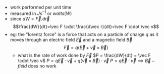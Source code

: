 - work performed per unit time
- measured in $Js^{-1}$ or $watts(W)$
- since $dW=\vec F .d\vec r$ $$\frac{dW}{dt}=\vec F \cdot  \frac{d\vec r}{dt}=\vec F \cdot \vec v$$
- eg: the "lorentz force" is a force that acts on a particle of charge $q$ as it moves through an electric field $\vec E$ and a magnetic field $\vec B$ $$\vec F = q(\vec E+ \vec v \times \vec B)$$
	- what is the rate of work done by $\vec F$
		$P = \frac{dW}{dt} = \vec F \cdot \vec v$
		$P = q \vec E \cdot \vec v +q (\vec v \times \vec B)\cdot \vec v$
		$P=q \vec E \cdot \vec v \implies \vec B-field$  does no work 
